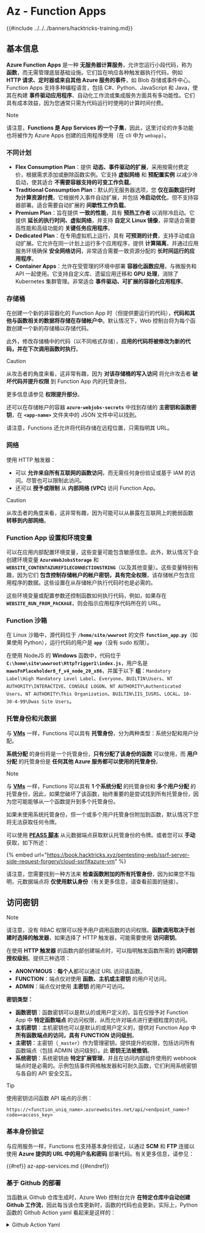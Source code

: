# Az - Function Apps

{{#include ../../../banners/hacktricks-training.md}}

## 基本信息

**Azure Function Apps** 是一种 **无服务器计算服务**，允许您运行小段代码，称为 **函数**，而无需管理底层基础设施。它们旨在响应各种触发器执行代码，例如 **HTTP 请求、定时器或来自其他 Azure 服务的事件**，如 Blob 存储或事件中心。Function Apps 支持多种编程语言，包括 C#、Python、JavaScript 和 Java，使其在构建 **事件驱动应用程序**、自动化工作流或集成服务方面具有多功能性。它们具有成本效益，因为您通常只需为代码运行时使用的计算时间付费。

> [!NOTE]
> 请注意，**Functions 是 App Services 的一个子集**，因此，这里讨论的许多功能也将被作为 Azure Apps 创建的应用程序使用（在 cli 中为 `webapp`）。

### 不同计划

- **Flex Consumption Plan**：提供 **动态、事件驱动的扩展**，采用按需付费定价，根据需求添加或删除函数实例。它支持 **虚拟网络** 和 **预配置实例** 以减少冷启动，使其适合 **不需要容器支持的可变工作负载**。
- **Traditional Consumption Plan**：默认的无服务器选项，您 **仅在函数运行时为计算资源付费**。它根据传入事件自动扩展，并包括 **冷启动优化**，但不支持容器部署。适合需要自动扩展的 **间歇性工作负载**。
- **Premium Plan**：旨在提供 **一致的性能**，具有 **预热工作者** 以消除冷启动。它提供 **延长的执行时间、虚拟网络**，并支持 **自定义 Linux 镜像**，非常适合需要高性能和高级功能的 **关键任务应用程序**。
- **Dedicated Plan**：在专用虚拟机上运行，具有 **可预测的计费**，支持手动或自动扩展。它允许在同一计划上运行多个应用程序，提供 **计算隔离**，并通过应用服务环境确保 **安全网络访问**，非常适合需要一致资源分配的 **长时间运行的应用程序**。
- **Container Apps**：允许在受管理的环境中部署 **容器化函数应用**，与微服务和 API 一起使用。它支持自定义库、遗留应用迁移和 **GPU 处理**，消除了 Kubernetes 集群管理。非常适合 **事件驱动、可扩展的容器化应用程序**。

### **存储桶**

在创建一个新的非容器化的 Function App 时（但提供要运行的代码），**代码和其他与函数相关的数据将存储在存储帐户中**。默认情况下，Web 控制台将为每个函数创建一个新的存储桶以存储代码。

此外，修改存储桶中的代码（以不同格式存储），**应用的代码将被修改为新的代码，并在下次调用函数时执行**。

> [!CAUTION]
> 从攻击者的角度来看，这非常有趣，因为 **对该存储桶的写入访问** 将允许攻击者 **破坏代码并提升权限** 到 Function App 内的托管身份。
>
> 更多信息请参见 **权限提升部分**。

还可以在存储帐户的容器 **`azure-webjobs-secrets`** 中找到存储的 **主密钥和函数密钥**，在 **`<app-name>`** 文件夹中的 JSON 文件中可以找到。

请注意，Functions 还允许将代码存储在远程位置，只需指明其 URL。

### 网络

使用 HTTP 触发器：

- 可以 **允许来自所有互联网的函数访问**，而无需任何身份验证或基于 IAM 的访问。尽管也可以限制此访问。
- 还可以 **授予或限制** 从 **内部网络 (VPC)** 访问 Function App。

> [!CAUTION]
> 从攻击者的角度来看，这非常有趣，因为可能可以从暴露在互联网上的脆弱函数 **转移到内部网络**。

### **Function App 设置和环境变量**

可以在应用内部配置环境变量，这些变量可能包含敏感信息。此外，默认情况下会创建环境变量 **`AzureWebJobsStorage`** 和 **`WEBSITE_CONTENTAZUREFILECONNECTIONSTRING`**（以及其他变量）。这些变量特别有趣，因为它们 **包含控制存储帐户的帐户密钥，具有完全权限**，该存储帐户包含应用程序的数据。这些设置在从存储帐户执行代码时也是必需的。

这些环境变量或配置参数还控制函数如何执行代码，例如，如果存在 **`WEBSITE_RUN_FROM_PACKAGE`**，则会指示应用程序代码所在的 URL。

### **Function 沙箱**

在 Linux 沙箱中，源代码位于 **`/home/site/wwwroot`** 的文件 **`function_app.py`**（如果使用 Python），运行代码的用户是 **`app`**（没有 sudo 权限）。

在使用 NodeJS 的 **Windows** 函数中，代码位于 **`C:\home\site\wwwroot\HttpTrigger1\index.js`**，用户名是 **`mawsFnPlaceholder8_f_v4_node_20_x86`**，并属于以下 **组**：`Mandatory Label\High Mandatory Level Label`、`Everyone`、`BUILTIN\Users`、`NT AUTHORITY\INTERACTIVE`、`CONSOLE LOGON`、`NT AUTHORITY\Authenticated Users`、`NT AUTHORITY\This Organization`、`BUILTIN\IIS_IUSRS`、`LOCAL`、`10-30-4-99\Dwas Site Users`。

### **托管身份和元数据**

与 [**VMs**](vms/index.html) 一样，Functions 可以具有 **托管身份**，分为两种类型：系统分配和用户分配。

**系统分配** 的身份将是一个托管身份，**只有分配了该身份的函数** 可以使用，而 **用户分配** 的托管身份是 **任何其他 Azure 服务都可以使用的托管身份**。

> [!NOTE]
> 与 [**VMs**](vms/index.html) 一样，Functions 可以具有 **1 个系统分配** 的托管身份和 **多个用户分配** 的托管身份，因此，如果您破坏了该函数，始终重要的是尝试找到所有托管身份，因为您可能能够从一个函数提升到多个托管身份。
>
> 如果未使用系统托管身份，但一个或多个用户托管身份附加到函数，默认情况下您将无法获取任何令牌。

可以使用 [**PEASS 脚本**](https://github.com/peass-ng/PEASS-ng) 从元数据端点获取默认托管身份的令牌。或者您可以 **手动** 获取，如下所述：

{% embed url="https://book.hacktricks.xyz/pentesting-web/ssrf-server-side-request-forgery/cloud-ssrf#azure-vm" %}

请注意，您需要找到一种方法来 **检查函数附加的所有托管身份**，因为如果您不指明，元数据端点将 **仅使用默认身份**（有关更多信息，请查看前面的链接）。

## 访问密钥

> [!NOTE]
> 请注意，没有 RBAC 权限可以授予用户调用函数的访问权限。**函数调用取决于创建时选择的触发器**，如果选择了 HTTP 触发器，可能需要使用 **访问密钥**。

在使用 **HTTP 触发器** 的函数内部创建端点时，可以指明触发函数所需的 **访问密钥授权级别**。提供三种选项：

- **ANONYMOUS**：**每个人**都可以通过 URL 访问该函数。
- **FUNCTION**：端点仅对使用 **函数、主机或主密钥** 的用户可访问。
- **ADMIN**：端点仅对使用 **主密钥** 的用户可访问。

**密钥类型：**

- **函数密钥**：函数密钥可以是默认的或用户定义的，旨在仅授予对 Function App 中 **特定函数端点** 的访问权限，从而允许对端点进行更细粒度的访问。
- **主机密钥**：主机密钥也可以是默认的或用户定义的，提供对 Function App 中 **所有函数端点的访问，具有 FUNCTION 访问级别**。
- **主密钥**：主密钥（`_master`）作为管理密钥，提供提升的权限，包括访问所有函数端点（包括 ADMIN 访问级别）。此 **密钥无法被撤销**。
- **系统密钥**：系统密钥由 **特定扩展管理**，并且在访问内部组件使用的 webhook 端点时是必需的。示例包括事件网格触发器和可耐久函数，它们利用系统密钥与各自的 API 安全交互。

> [!TIP]
> 使用密钥访问函数 API 端点的示例：
>
> `https://<function_uniq_name>.azurewebsites.net/api/<endpoint_name>?code=<access_key>`

### 基本身份验证

与应用服务一样，Functions 也支持基本身份验证，以通过 **SCM** 和 **FTP** 连接以使用 **Azure 提供的 URL 中的用户名和密码** 部署代码。有关更多信息，请参见：

{{#ref}}
az-app-services.md
{{#endref}}

### 基于 Github 的部署

当函数从 Github 仓库生成时，Azure Web 控制台允许 **在特定仓库中自动创建 Github 工作流**，因此每当该仓库更新时，函数的代码也会更新。实际上，Python 函数的 Github Action yaml 看起来是这样的：

<details>

<summary>Github Action Yaml</summary>
```yaml
# Docs for the Azure Web Apps Deploy action: https://github.com/azure/functions-action
# More GitHub Actions for Azure: https://github.com/Azure/actions
# More info on Python, GitHub Actions, and Azure Functions: https://aka.ms/python-webapps-actions

name: Build and deploy Python project to Azure Function App - funcGithub

on:
push:
branches:
- main
workflow_dispatch:

env:
AZURE_FUNCTIONAPP_PACKAGE_PATH: "." # set this to the path to your web app project, defaults to the repository root
PYTHON_VERSION: "3.11" # set this to the python version to use (supports 3.6, 3.7, 3.8)

jobs:
build:
runs-on: ubuntu-latest
steps:
- name: Checkout repository
uses: actions/checkout@v4

- name: Setup Python version
uses: actions/setup-python@v5
with:
python-version: ${{ env.PYTHON_VERSION }}

- name: Create and start virtual environment
run: |
python -m venv venv
source venv/bin/activate

- name: Install dependencies
run: pip install -r requirements.txt

# Optional: Add step to run tests here

- name: Zip artifact for deployment
run: zip release.zip ./* -r

- name: Upload artifact for deployment job
uses: actions/upload-artifact@v4
with:
name: python-app
path: |
release.zip
!venv/

deploy:
runs-on: ubuntu-latest
needs: build

permissions:
id-token: write #This is required for requesting the JWT

steps:
- name: Download artifact from build job
uses: actions/download-artifact@v4
with:
name: python-app

- name: Unzip artifact for deployment
run: unzip release.zip

- name: Login to Azure
uses: azure/login@v2
with:
client-id: ${{ secrets.AZUREAPPSERVICE_CLIENTID_6C3396368D954957BC58E4C788D37FD1 }}
tenant-id: ${{ secrets.AZUREAPPSERVICE_TENANTID_7E50AEF6222E4C3DA9272D27FB169CCD }}
subscription-id: ${{ secrets.AZUREAPPSERVICE_SUBSCRIPTIONID_905358F484A74277BDC20978459F26F4 }}

- name: "Deploy to Azure Functions"
uses: Azure/functions-action@v1
id: deploy-to-function
with:
app-name: "funcGithub"
slot-name: "Production"
package: ${{ env.AZURE_FUNCTIONAPP_PACKAGE_PATH }}
```
</details>

此外，**托管身份**也会被创建，以便来自仓库的Github Action能够使用它登录到Azure。这是通过在**托管身份**上生成一个联合凭证来完成的，允许**发行者** `https://token.actions.githubusercontent.com` 和**主题标识符** `repo:<org-name>/<repo-name>:ref:refs/heads/<branch-name>`。

> [!CAUTION]
> 因此，任何妥协该仓库的人都将能够妥协该函数及其附加的托管身份。

### 基于容器的部署

并非所有计划都允许部署容器，但对于允许的计划，配置将包含容器的URL。在API中，**`linuxFxVersion`** 设置将类似于： `DOCKER|mcr.microsoft.com/...`，而在Web控制台中，配置将显示**镜像设置**。

此外，**不会在与该函数相关的存储**帐户中存储源代码，因为这不是必需的。

## 枚举
```bash
# List all the functions
az functionapp list

# Get info of 1 funciton (although in the list you already get this info)
az functionapp show --name <app-name> --resource-group <res-group>
## If "linuxFxVersion" has something like: "DOCKER|mcr.microsoft.com/..."
## This is using a container

# Get details about the source of the function code
az functionapp deployment source show \
--name <app-name> \
--resource-group <res-group>
## If error like "This is currently not supported."
## Then, this is probalby using a container

# Get more info if a container is being used
az functionapp config container show \
--name <name> \
--resource-group <res-group>

# Get settings (and privesc to the sorage account)
az functionapp config appsettings list --name <app-name> --resource-group <res-group>

# Check if a domain was assigned to a function app
az functionapp config hostname list --webapp-name <app-name> --resource-group <res-group>

# Get SSL certificates
az functionapp config ssl list --resource-group <res-group>

# Get network restrictions
az functionapp config access-restriction show --name <app-name> --resource-group <res-group>

# Get more info about a function (invoke_url_template is the URL to invoke and script_href allows to see the code)
az rest --method GET \
--url "https://management.azure.com/subscriptions/<subscription>/resourceGroups/<res-group>/providers/Microsoft.Web/sites/<app-name>/functions?api-version=2024-04-01"

# Get source code with Master Key of the function
curl "<script_href>?code=<master-key>"
## Python example
curl "https://newfuncttest123.azurewebsites.net/admin/vfs/home/site/wwwroot/function_app.py?code=<master-key>" -v

# Get source code
az rest --url "https://management.azure.com/<subscription>/resourceGroups/<res-group>/providers/Microsoft.Web/sites/<app-name>/hostruntime/admin/vfs/function_app.py?relativePath=1&api-version=2022-03-01"
```
## 权限提升

{{#ref}}
../az-privilege-escalation/az-functions-app-privesc.md
{{#endref}}

## 参考

- [https://learn.microsoft.com/en-us/azure/azure-functions/functions-openapi-definition](https://learn.microsoft.com/en-us/azure/azure-functions/functions-openapi-definition)

{{#include ../../../banners/hacktricks-training.md}}
